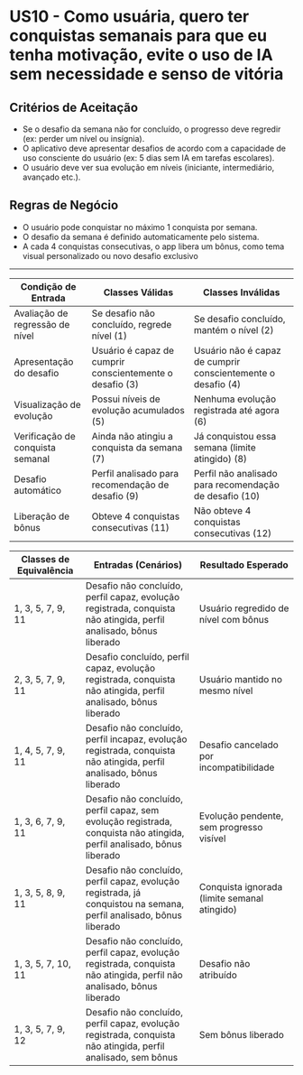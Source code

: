 # US10 - Como usuária, quero ter conquistas semanais para que eu tenha motivação, evite o uso de IA sem necessidade e senso de vitória

## Critérios de Aceitação

- Se o desafio da semana não for concluído, o progresso deve regredir (ex: perder um nível ou insígnia).
- O aplicativo deve apresentar desafios de acordo com a capacidade de uso consciente do usuário (ex: 5 dias sem IA em tarefas escolares).
- O usuário deve ver sua evolução em níveis (iniciante, intermediário, avançado etc.).

## Regras de Negócio

- O usuário pode conquistar no máximo 1 conquista por semana.
- O desafio da semana é definido automaticamente pelo sistema.
- A cada 4 conquistas consecutivas, o app libera um bônus, como tema visual personalizado ou novo desafio exclusivo

---

| Condição de Entrada              | Classes Válidas                                          | Classes Inválidas                                            |
| -------------------------------- | -------------------------------------------------------- | ------------------------------------------------------------ |
| Avaliação de regressão de nível  | Se desafio não concluído, regrede nível (1)              | Se desafio concluído, mantém o nível (2)                     |
| Apresentação do desafio          | Usuário é capaz de cumprir conscientemente o desafio (3) | Usuário não é capaz de cumprir conscientemente o desafio (4) |
| Visualização de evolução         | Possui níveis de evolução acumulados (5)                 | Nenhuma evolução registrada até agora (6)                    |
| Verificação de conquista semanal | Ainda não atingiu a conquista da semana (7)              | Já conquistou essa semana (limite atingido) (8)              |
| Desafio automático               | Perfil analisado para recomendação de desafio (9)        | Perfil não analisado para recomendação de desafio (10)       |
| Liberação de bônus               | Obteve 4 conquistas consecutivas (11)                    | Não obteve 4 conquistas consecutivas (12)                    |

| Classes de Equivalência | Entradas (Cenários)                                                                                                    | Resultado Esperado                           |
| ----------------------- | ---------------------------------------------------------------------------------------------------------------------- | -------------------------------------------- |
| 1, 3, 5, 7, 9, 11       | Desafio não concluído, perfil capaz, evolução registrada, conquista não atingida, perfil analisado, bônus liberado     | Usuário regredido de nível com bônus         |
| 2, 3, 5, 7, 9, 11       | Desafio concluído, perfil capaz, evolução registrada, conquista não atingida, perfil analisado, bônus liberado         | Usuário mantido no mesmo nível               |
| 1, 4, 5, 7, 9, 11       | Desafio não concluído, perfil incapaz, evolução registrada, conquista não atingida, perfil analisado, bônus liberado   | Desafio cancelado por incompatibilidade      |
| 1, 3, 6, 7, 9, 11       | Desafio não concluído, perfil capaz, sem evolução registrada, conquista não atingida, perfil analisado, bônus liberado | Evolução pendente, sem progresso visível     |
| 1, 3, 5, 8, 9, 11       | Desafio não concluído, perfil capaz, evolução registrada, já conquistou na semana, perfil analisado, bônus liberado    | Conquista ignorada (limite semanal atingido) |
| 1, 3, 5, 7, 10, 11      | Desafio não concluído, perfil capaz, evolução registrada, conquista não atingida, perfil não analisado, bônus liberado | Desafio não atribuído                        |
| 1, 3, 5, 7, 9, 12       | Desafio não concluído, perfil capaz, evolução registrada, conquista não atingida, perfil analisado, sem bônus          | Sem bônus liberado                           |
